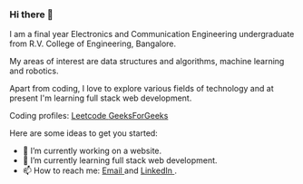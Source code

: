 ### Hi there 👋
I am a final year Electronics and Communication Engineering undergraduate from R.V. College of Engineering, Bangalore. 
<p> My areas of interest are data structures and algorithms, machine learning and robotics. </p>
<p> Apart from coding, I love to explore various fields of technology and at present I'm learning full stack web development. </p>
<p> Coding profiles:  <a href="https://leetcode.com/pathy_01/"> Leetcode </a> <a href ="https://auth.geeksforgeeks.org/user/avinashpathy/profile"> GeeksForGeeks</a> </p>

Here are some ideas to get you started:

- 🔭 I’m currently working on a website.
- 🌱 I’m currently learning full stack web development.
- 📫 How to reach me: <a href= "mailto: avinashpathy2001@gmail.com"> Email </a> and <a href = "https://www.linkedin.com/in/avinashpathy"> LinkedIn </a>.

<!-- [![Anurag's github stats](https://github-readme-stats.vercel.app/api?username=avinashpathy)](https://github.com/avinashpathy/github-readme-stats) -->



